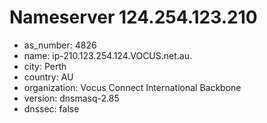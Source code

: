 # Nameserver 124.254.123.210

* as_number: 4826
* name: ip-210.123.254.124.VOCUS.net.au.
* city: Perth
* country: AU
* organization: Vocus Connect International Backbone
* version: dnsmasq-2.85
* dnssec: false
